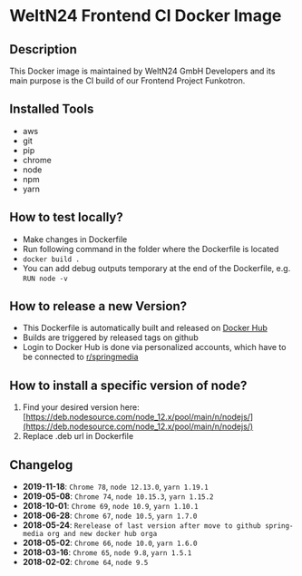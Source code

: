 # WeltN24 Frontend CI Docker Image

## Description
This Docker image is maintained by WeltN24 GmbH Developers and its main purpose is the CI build of our Frontend Project Funkotron.

## Installed Tools
- aws
- git
- pip
- chrome
- node
- npm
- yarn

## How to test locally?
- Make changes in Dockerfile
- Run following command in the folder where the Dockerfile is located
- `docker build .`
- You can add debug outputs temporary at the end of the Dockerfile, e.g. `RUN node -v`

## How to release a new Version?
- This Dockerfile is automatically built and released on [Docker Hub](https://hub.docker.com/r/springmedia/rbbt-docker-node-chrome-headless/)
- Builds are triggered by released tags on github
- Login to Docker Hub is done via personalized accounts, which have to be connected to [r/springmedia](https://hub.docker.com/u/springmedia/)

## How to install a specific version of node?
1. Find your desired version here: [https://deb.nodesource.com/node_12.x/pool/main/n/nodejs/](https://deb.nodesource.com/node_12.x/pool/main/n/nodejs/)
1. Replace .deb url in Dockerfile

## Changelog
- **2019-11-18**: `Chrome 78`, `node 12.13.0`, `yarn 1.19.1`
- **2019-05-08**: `Chrome 74`, `node 10.15.3`, `yarn 1.15.2`
- **2018-10-01**: `Chrome 69`, `node 10.9`, `yarn 1.10.1`
- **2018-06-28**: `Chrome 67`, `node 10.5`, `yarn 1.7.0`
- **2018-05-24**: `Rerelease of last version after move to github spring-media org and new docker hub orga`
- **2018-05-02**: `Chrome 66`, `node 10.0`, `yarn 1.6.0`
- **2018-03-16**: `Chrome 65`, `node 9.8`, `yarn 1.5.1`
- **2018-02-02**: `Chrome 64`, `node 9.5`
